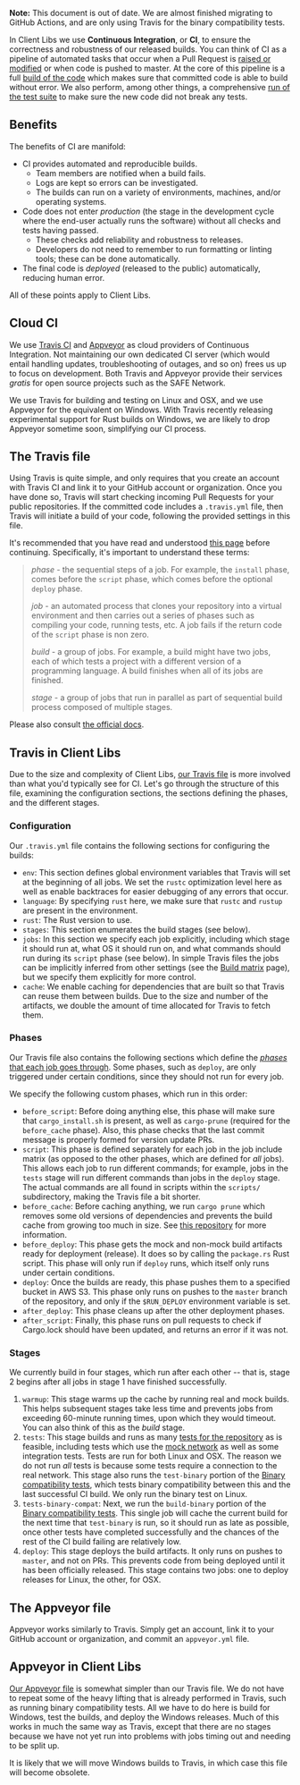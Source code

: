 **Note:** This document is out of date. We are almost finished migrating to GitHub Actions, and are only using Travis for the binary compatibility tests.

In Client Libs we use **Continuous Integration**, or **CI**, to ensure the correctness and robustness of our released builds. You can think of CI as a pipeline of automated tasks that occur when a Pull Request is [raised or modified](https://github.com/maidsafe/safe_client_libs/wiki/Guide-to-contributing#submitting-patches-pull-requests) or when code is pushed to master. At the core of this pipeline is a full [build of the code](https://github.com/maidsafe/safe_client_libs/wiki/Building-Client-Libs) which makes sure that committed code is able to build without error. We also perform, among other things, a comprehensive [run of the test suite](https://github.com/maidsafe/safe_client_libs/wiki/Testing-Client-Libs) to make sure the new code did not break any tests.

## Benefits

The benefits of CI are manifold:

* CI provides automated and reproducible builds.
    * Team members are notified when a build fails.
    * Logs are kept so errors can be investigated.
    * The builds can run on a variety of environments, machines, and/or operating systems.
* Code does not enter *production* (the stage in the development cycle where the end-user actually runs the software) without all checks and tests having passed.
    * These checks add reliability and robustness to releases.
    * Developers do not need to remember to run formatting or linting tools; these can be done automatically.
* The final code is *deployed* (released to the public) automatically, reducing human error.

All of these points apply to Client Libs.

## Cloud CI

We use [Travis CI](https://travis-ci.com/) and [Appveyor](https://www.appveyor.com/) as cloud providers of Continuous Integration. Not maintaining our own dedicated CI server (which would entail handling updates, troubleshooting of outages, and so on) frees us up to focus on development. Both Travis and Appveyor provide their services *gratis* for open source projects such as the SAFE Network.

We use Travis for building and testing on Linux and OSX, and we use Appveyor for the equivalent on Windows. With Travis recently releasing experimental support for Rust builds on Windows, we are likely to drop Appveyor sometime soon, simplifying our CI process.

## The Travis file

Using Travis is quite simple, and only requires that you create an account with Travis CI and link it to your GitHub account or organization. Once you have done so, Travis will start checking incoming Pull Requests for your public repositories. If the committed code includes a `.travis.yml` file, then Travis will initiate a build of your code, following the provided settings in this file.

It's recommended that you have read and understood [this page](https://docs.travis-ci.com/user/for-beginners/) before continuing. Specifically, it's important to understand these terms:

> *phase* - the sequential steps of a job. For example, the `install` phase, comes before the `script` phase, which comes before the optional `deploy` phase.
>
> *job* - an automated process that clones your repository into a virtual environment and then carries out a series of phases such as compiling your code, running tests, etc. A job fails if the return code of the `script` phase is non zero.
>
> *build* - a group of jobs. For example, a build might have two jobs, each of which tests a project with a different version of a programming language. A build finishes when all of its jobs are finished.
>
> *stage* - a group of jobs that run in parallel as part of sequential build process composed of multiple stages.

Please also consult [the official docs](https://docs.travis-ci.com/).

## Travis in Client Libs

Due to the size and complexity of Client Libs, [our Travis file](https://github.com/maidsafe/safe_client_libs/blob/master/.travis.yml) is more involved than what you'd typically see for CI. Let's go through the structure of this file, examining the configuration sections, the sections defining the phases, and the different stages.

### Configuration

Our `.travis.yml` file contains the following sections for configuring the builds:

* `env`: This section defines global environment variables that Travis will set at the beginning of all jobs. We set the `rustc` optimization level here as well as enable backtraces for easier debugging of any errors that occur.
* `language`: By specifying `rust` here, we make sure that `rustc` and `rustup` are present in the environment.
* `rust`: The Rust version to use.
* `stages`: This section enumerates the build stages (see below).
* `jobs`: In this section we specify each job explicitly, including which stage it should run at, what OS it should run on, and what commands should run during its `script` phase (see below). In simple Travis files the jobs can be implicitly inferred from other settings (see the [Build matrix](https://docs.travis-ci.com/user/build-matrix/) page), but we specify them explicitly for more control.
* `cache`: We enable caching for dependencies that are built so that Travis can reuse them between builds. Due to the size and number of the artifacts, we double the amount of time allocated for Travis to fetch them.

### Phases

Our Travis file also contains the following sections which define the [*phases* that each job goes through](https://docs.travis-ci.com/user/job-lifecycle#the-job-lifecycle). Some phases, such as `deploy`, are only triggered under certain conditions, since they should not run for every job.

We specify the following custom phases, which run in this order:

* `before_script`: Before doing anything else, this phase will make sure that `cargo_install.sh` is present, as well as `cargo-prune` (required for the `before_cache` phase). Also, this phase checks that the last commit message is properly formed for version update PRs.
* `script`: This phase is defined separately for each job in the job include matrix (as opposed to the other phases, which are defined for *all* jobs). This allows each job to run different commands; for example, jobs in the `tests` stage will run different commands than jobs in the `deploy` stage. The actual commands are all found in scripts within the `scripts/` subdirectory, making the Travis file a bit shorter.
* `before_cache`: Before caching anything, we run `cargo prune` which removes some old versions of dependencies and prevents the build cache from growing too much in size. See [this repository](https://github.com/ustulation/cargo-prune) for more information.
* `before_deploy`: This phase gets the mock and non-mock build artifacts ready for deployment (release). It does so by calling the `package.rs` Rust script. This phase will only run if `deploy` runs, which itself only runs under certain conditions.
* `deploy`: Once the builds are ready, this phase pushes them to a specified bucket in AWS S3. This phase only runs on pushes to the `master` branch of the repository, and only if the `$RUN_DEPLOY` environment variable is set.
* `after_deploy`: This phase cleans up after the other deployment phases.
* `after_script`: Finally, this phase runs on pull requests to check if Cargo.lock should have been updated, and returns an error if it was not.

### Stages

We currently build in four stages, which run after each other -- that is, stage 2 begins after all jobs in stage 1 have finished successfully.

1. `warmup`: This stage warms up the cache by running real and mock builds. This helps subsequent stages take less time and prevents jobs from exceeding 60-minute running times, upon which they would timeout. You can also think of this as the *build* stage.
1. `tests`: This stage builds and runs as many [tests for the repository](https://github.com/maidsafe/safe_client_libs/wiki/Testing-Client-Libs) as is feasible, including tests which use the [mock network](https://github.com/maidsafe/safe_client_libs/wiki/Mock-vs.-non-mock) as well as some integration tests. Tests are run for both Linux and OSX. The reason we do not run *all* tests is because some tests require a connection to the real network. This stage also runs the `test-binary` portion of the [Binary compatibility tests](https://github.com/maidsafe/safe_client_libs/wiki/Binary-compatibility-tests), which tests binary compatibility between this and the last successful CI build. We only run the binary test on Linux.
1. `tests-binary-compat`: Next, we run the `build-binary` portion of the [Binary compatibility tests](https://github.com/maidsafe/safe_client_libs/wiki/Binary-compatibility-tests). This single job will cache the current build for the next time that `test-binary` is run, so it should run as late as possible, once other tests have completed successfully and the chances of the rest of the CI build failing are relatively low.
1. `deploy`: This stage deploys the build artifacts. It only runs on pushes to `master`, and not on PRs. This prevents code from being deployed until it has been officially released. This stage contains two jobs: one to deploy releases for Linux, the other, for OSX.

## The Appveyor file

Appveyor works similarly to Travis. Simply get an account, link it to your GitHub account or organization, and commit an `appveyor.yml` file.

## Appveyor in Client Libs

[Our Appveyor file](https://github.com/maidsafe/safe_client_libs/blob/master/appveyor.yml) is somewhat simpler than our Travis file. We do not have to repeat some of the heavy lifting that is already performed in Travis, such as running binary compatibility tests. All we have to do here is build for Windows, test the builds, and deploy the Windows releases. Much of this works in much the same way as Travis, except that there are no stages because we have not yet run into problems with jobs timing out and needing to be split up.

It is likely that we will move Windows builds to Travis, in which case this file will become obsolete.
